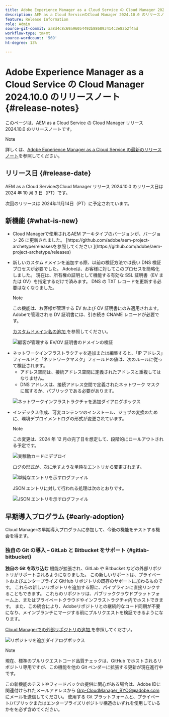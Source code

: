 ```yaml
---
title: Adobe Experience Manager as a Cloud Service の Cloud Manager 2024.10.0 のリリースノート
description: AEM as a Cloud ServiceのCloud Manager 2024.10.0 のリリースノートについて説明します。
feature: Release Information
role: Admin
source-git-commit: aa8d4c8c69a96054492b886893414c3e82b2f4ad
workflow-type: tm+mt
source-wordcount: '569'
ht-degree: 13%

---
```


# Adobe Experience Manager as a Cloud Service の Cloud Manager 2024.10.0 のリリースノート {#release-notes}

このページは、AEM as a Cloud Service の Cloud Manager リリース 2024.10.0 のリリースノートです。

>[!NOTE]
>
>詳しくは、[Adobe Experience Manager as a Cloud Service の最新のリリースノート](/help/release-notes/release-notes-cloud/release-notes-current.md)を参照してください。

## リリース日 {#release-date}

AEM as a Cloud ServiceのCloud Manager リリース 2024.10.0 のリリース日は 2024 年 10 月 3 日（PT）です。

次回のリリースは 2024年11月14日（PT）に予定されています。

## 新機能 {#what-is-new}

* <!-- BOTH CS & AMS --> Cloud Managerで使用されるAEM アーキタイプのバージョンが、バージョン 26 に更新されました。 [https://github.com/adobe/aem-project-archetype/releasesを参照してください ](https://github.com/adobe/aem-project-archetype/releases)

<!-- (CMGR-59817) -->

* <!-- CS ONLY --> 新しいカスタムドメインを追加する際、以前の検証方法では長い DNS 検証プロセスが必要でした。 Adobeは、お客様に対してこのプロセスを簡略化しました。 現在は、所有権の証明として機能する有効な SSL 証明書（EV または OV）を指定するだけで済みます。 DNS の TXT レコードを更新する必要はなくなりました。

  >[!NOTE]
  >
  >この機能は、お客様が管理する EV および OV 証明書にのみ適用されます。 Adobeで管理される DV 証明書には、引き続き CNAME レコードが必要です。

  [ カスタムドメイン名の追加 ](/help/implementing/cloud-manager/custom-domain-names/add-custom-domain-name.md) を参照してください。

  ![ 顧客が管理する EV/OV 証明書のドメインの検証 ](/help/implementing/cloud-manager/assets/verify-domain-customer-managed-step.png)

* <!-- CS ONLY --> ネットワークインフラストラクチャを追加または編集すると、「IP アドレス」フィールドと「ネットワークマスク」フィールドの値は、次のルールに従って検証されます。

   * アドレス空間は、接続アドレス空間に定義されたアドレスと重複してはなりません。
   * DNS アドレスは、接続アドレス空間で定義されたネットワーク マスクに属するか、パブリックである必要があります。

  ![ ネットワークインフラストラクチャを追加ダイアログボックス ](/help/implementing/cloud-manager/release-notes/assets/network-infrastructure-add.png)

* <!-- CS ONLY --> インデックス作成、可変コンテンツのインストール、ジョブの変換のために、環境デプロイメントログの形式が変更されています。

  >[!NOTE]
  >
  >この変更は、2024 年 12 月の完了日を想定して、段階的にロールアウトされる予定です。

  ![ 実稼動カードにデプロイ ](/help/implementing/cloud-manager/release-notes/assets/deploy-to-production-card.png)

  ログの形式が、次に示すような単純なエントリから変更されます。

  ![ 単純なエントリを示すログファイル ](/help/implementing/cloud-manager/release-notes/assets/log-file-simple-entry.png)

  JSON エントリに対して行われる処理は次のとおりです。

  ![JSON エントリを示すログファイル ](/help/implementing/cloud-manager/release-notes/assets/log-file-json-entry.png)


## 早期導入プログラム {#early-adoption}

Cloud Managerの早期導入プログラムに参加して、今後の機能をテストする機会を得ます。

### 独自の Git の導入 – GitLab と Bitbucket をサポート {#gitlab-bitbucket}

<!-- BOTH CS & AMS -->

**独自の Git を取り込む** 機能が拡張され、GitLab や Bitbucket などの外部リポジトリがサポートされるようになりました。 この新しいサポートは、プライベートおよびエンタープライズ GitHub リポジトリの既存のサポートに加わるものです。 これらの新しいリポジトリを追加する際に、パイプラインに直接リンクすることもできます。 これらのリポジトリは、パブリッククラウドプラットフォーム上、またはプライベートクラウドやインフラストラクチャ内でホストできます。 また、この統合により、Adobeリポジトリとの継続的なコード同期が不要になり、メインブランチにマージする前にプルリクエストを検証できるようになります。

[Cloud Managerでの外部リポジトリの追加 ](/help/implementing/cloud-manager/managing-code/external-repositories.md) を参照してください。

![リポジトリを追加ダイアログボックス](/help/implementing/cloud-manager/release-notes/assets/repositories-add-release-notes.png)

>[!NOTE]
>
>現在、標準のプルリクエストコード品質チェックは、GitHub でホストされるリポジトリ専用ですが、この機能を他の Git ベンダーに拡張する更新が現在進行中です。

この新機能のテストやフィードバックの提供に関心がある場合は、Adobe IDに関連付けられたメールアドレスから [Grp-CloudManager_BYOG@adobe.com](mailto:Grp-CloudManager_BYOG@adobe.com) にメールを送信してください。 使用する Git プラットフォームと、プライベート/パブリックまたはエンタープライズリポジトリ構造のいずれを使用しているかをを必ず含めてください。


<!-- ## Bug fixes




## Known Issues {#known-issues} -->
